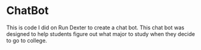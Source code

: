 # ChatBot
This is code I did on Run Dexter to create a chat bot. This chat bot was designed to help students figure out what major to study when they decide to go to college.
